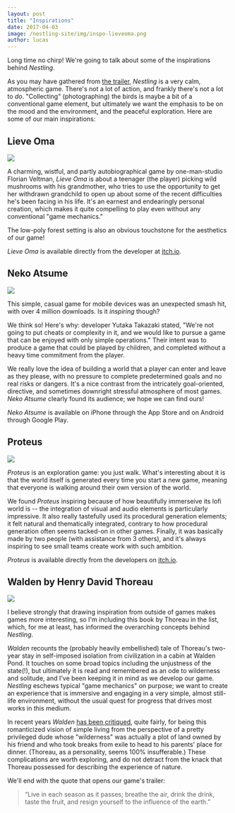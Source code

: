 ```yaml
---
layout: post
title: "Inspirations"
date: 2017-04-03
image: /nestling-site/img/inspo-lieveoma.png
author: lucas
---
```


<p>Long time no chirp! We're going to talk about some of the inspirations behind <i>Nestling</i>.</p>

<p>As you may have gathered from <a href='###'>the trailer</a>, <i>Nestling</i> is a very calm, atmospheric game. There's not a lot of action, and frankly there's not a lot to <i>do</i>. "Collecting" (photographing) the birds is maybe a bit of a conventional game element, but ultimately we want the emphasis to be on the mood and the environment, and the peaceful exploration. Here are some of our main inspirations:</p>

<h2>Lieve Oma</h2>
<img src='/nestling-site/img/inspo-lieveoma-1.png'/>

<p>A charming, wistful, and partly autobiographical game by one-man-studio Florian Veltman, <i>Lieve Oma</i> is about a teenager (the player) picking wild mushrooms with his grandmother, who tries to use the opportunity to get her withdrawn grandchild to open up about some of the recent difficulties he's been facing in his life. It's an earnest and endearingly personal creation, which makes it quite compelling to play even without any conventional "game mechanics."</p>

<p>The low-poly forest setting is also an obvious touchstone for the aesthetics of our game!</p>

<p><i>Lieve Oma</i> is available directly from the developer at <a href='https://vltmn.itch.io/lieve-oma'>itch.io</a>.</p>

<h2>Neko Atsume</h2>
<img class='vertical' src='https://upload.wikimedia.org/wikipedia/en/d/da/Neko_atsume_screenshot.jpeg'/>

<p>This simple, casual game for mobile devices was an unexpected smash hit, with over 4 million downloads. Is it <i>inspiring</i> though?</p>

<p>We think so! Here's why: developer Yutaka Takazaki stated, "We're not going to put cheats or complexity in it, and we would like to pursue a game that can be enjoyed with only simple operations." Their intent was to produce a game that could be played by children, and completed without a heavy time commitment from the player.</p>

<p>We really love the idea of building a world that a player can enter and leave as they please, with no pressure to complete predetermined goals and no real risks or dangers. It's a nice contrast from the intricately goal-oriented, directive, and sometimes downright stressful atmosphere of most games. <i>Neko Atsume</i> clearly found its audience; we hope we can find ours! </p>

<p><i>Neko Atsume</i> is available on iPhone through the App Store and on Android through Google Play.</p>

<h2>Proteus</h2>

<img src='/nestling-site/img/inspo-proteus.png'/>

<p><i>Proteus</i> is an exploration game: you just walk. What's interesting about it is that the world itself is generated every time you start a new game, meaning that everyone is walking around their own version of the world.</p>

<p>We found <i>Proteus</i> inspiring because of how beautifully immerseive its lofi world is -- the integration of visual and audio elements is particularly impressive. It also really tastefully used its procedural generation elements; it felt natural and thematically integrated, contrary to how procedural generation often seems tacked-on in other games. Finally, it was basically made by two people (with assistance from 3 others), and it's always inspiring to see small teams create work with such ambition.</p>

<p><i>Proteus</i> is available directly from the developers on <a href='https://twistedtree.itch.io/proteus'>itch.io</a>.</p>

<h2>Walden by Henry David Thoreau</h2>
<img class='vertical' src='https://upload.wikimedia.org/wikipedia/commons/9/91/1854_Walden_byThoreau.jpg'/>

<p>I believe strongly that drawing inspiration from outside of games makes games more interesting, so I'm including this book by Thoreau in the list, which, for me at least, has informed the overarching concepts behind <i>Nestling</i>.</p>

<p><i>Walden</i> recounts the (probably heavily embellished) tale of Thoreau's two-year stay in self-imposed isolation from civilization in a cabin at Walden Pond. It touches on some broad topics including the unjustness of the state(!), but ultimately it is read and remembered as an ode to wilderness and solitude, and I've been keeping it in mind as we develop our game. <i>Nestling</i> eschews typical "game mechanics" on purpose; we want to create an experience that is immersive and engaging in a very simple, almost still-life environment, without the usual quest for progress that drives most works in this medium.</p>

<p>In recent years <i>Walden</i> <a href='http://www.newyorker.com/magazine/2015/10/19/pond-scum'>has been critiqued</a>, quite fairly, for being this romanticized vision of simple living from the perspective of a pretty privileged dude whose "wilderness" was actually a plot of land owned by his friend and who took breaks from exile to head to his parents' place for dinner. (Thoreau, as a personality, seems 100% insufferable.) These complications are worth exploring, and do not detract from the knack that Thoreau possessed for describing the experience of nature.</p>

<p>We'll end with the quote that opens our game's trailer:</p>

<p><blockquote>“Live in each season as it passes; breathe the air, drink the drink, taste the fruit, and resign yourself to the influence of the earth.”</blockquote></p>
